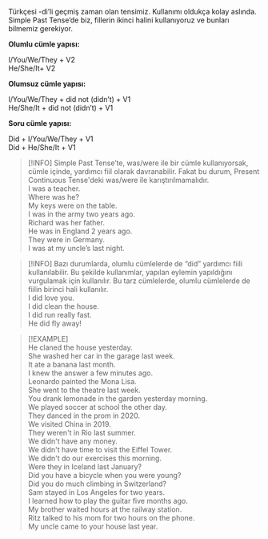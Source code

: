 Türkçesi -di’li geçmiş zaman olan tensimiz. Kullanımı oldukça kolay aslında. Simple Past Tense’de biz, fillerin ikinci halini kullanıyoruz ve bunları bilmemiz gerekiyor.  

**Olumlu cümle yapısı:**  

I/You/We/They + V2  
He/She/It+ V2  

**Olumsuz cümle yapısı:**  

I/You/We/They + did not (didn’t) + V1  
He/She/It + did not (didn’t) + V1  

**Soru cümle yapısı:**  

Did + I/You/We/They + V1  
Did + He/She/It + V1  

> [!INFO] Simple Past Tense’te, was/were ile bir cümle kullanıyorsak, cümle içinde, yardımcı fiil olarak davranabilir. Fakat bu durum, Present Continuous Tense'deki was/were ile karıştırılmamalıdır.  
> I was a teacher.  
> Where was he?  
> My keys were on the table.  
> I was in the army two years ago.  
> Richard was her father.  
> He was in England 2 years ago.  
> They were in Germany.  
> I was at my uncle’s last night.  

> [!INFO] Bazı durumlarda, olumlu cümlelerde de “did” yardımcı fiili kullanılabilir. Bu şekilde kullanımlar, yapılan eylemin yapıldığını vurgulamak için kullanılır. Bu tarz cümlelerde, olumlu cümlelerde de fiilin birinci hali kullanılır.  
> I did love you.  
> I did clean the house.  
> I did run really fast.  
> He did fly away!  

> [!EXAMPLE]  
> He claned the house yesterday.  
> She washed her car in the garage last week.  
> It ate a banana last month.  
> I knew the answer a few minutes ago.  
> Leonardo painted the Mona Lisa.  
> She went to the theatre last week.  
> You drank lemonade in the garden yesterday morning.  
> We played soccer at school the other day.  
> They danced in the prom in 2020.  
> We visited China in 2019.  
> They weren't in Rio last summer.  
> We didn't have any money.  
> We didn't have time to visit the Eiffel Tower.  
> We didn't do our exercises this morning.  
> Were they in Iceland last January?  
> Did you have a bicycle when you were young?  
> Did you do much climbing in Switzerland?  
> Sam stayed in Los Angeles for two years.  
> I learned how to play the guitar five months ago.  
> My brother waited hours at the railway station.  
> Ritz talked to his mom for two hours on the phone.  
> My uncle came to your house last year.  
